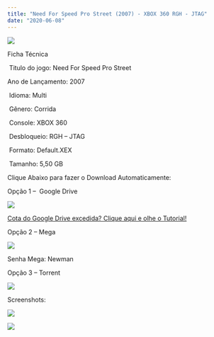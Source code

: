 ```yaml
---
title: "Need For Speed Pro Street (2007) - XBOX 360 RGH - JTAG"
date: "2020-06-08"
---
```


![](https://1.bp.blogspot.com/-flcwgQK_O9A/Xt6aPROt-pI/AAAAAAAALTo/TwyrqzPxF88w2LEr8Za8XAEbtfgNDnBswCK4BGAsYHg/Screenshot_2.png)

Ficha Técnica

 Titulo do jogo: Need For Speed Pro Street

Ano de Lançamento: 2007

 Idioma: Multi

 Gênero: Corrida

 Console: XBOX 360

 Desbloqueio: RGH – JTAG

 Formato: Default.XEX

 Tamanho: 5,50 GB

Clique Abaixo para fazer o Download Automaticamente:

Opção 1 –  Google Drive

[![](https://1.bp.blogspot.com/-4SUqXRoRWc0/XtsW72LDzrI/AAAAAAAAKHM/qo1oDro7CI03qjIvaVCl6yKZ3v_F_JvBwCK4BGAsYHg/APRENDA-Recupdsdasdasdaerado.png)](https://zee.gl/iVXoN0v)

[Cota do Google Drive excedida? Clique aqui e olhe o Tutorial!](https://ultragames-torrents.blogspot.com/2020/06/burlar-cota-do-google-drive.html) 

Opção 2 – Mega

[![](https://1.bp.blogspot.com/-fysMBE_30yA/XtsW8rOzeTI/AAAAAAAAKHQ/yEg2otqCtcAfsWIP0xI63y3c0eWdDVksQCK4BGAsYHg/MEGA.png)](https://zee.gl/S5nHD)

Senha Mega: Newman

Opção 3 – Torrent

[![](https://1.bp.blogspot.com/-eNerQjlxWXg/Xsyoy1YwxPI/AAAAAAAAG8o/qs-0XGNQDR4jSn0uGinE3EzKZZ6GoZnEACPcBGAYYCw/s1600/LINK1.png)](https://zee.gl/UUnSjgW4)

Screenshots:

[![](https://1.bp.blogspot.com/-2JrbaxoKtSU/Xt6aO0VQIVI/AAAAAAAALTk/HN0Y5O9uOWEchNanUeuSiL08ZfRHTA31QCK4BGAsYHg/w400-h225/maxresdefault.jpg)](https://1.bp.blogspot.com/-2JrbaxoKtSU/Xt6aO0VQIVI/AAAAAAAALTk/HN0Y5O9uOWEchNanUeuSiL08ZfRHTA31QCK4BGAsYHg/s1280/maxresdefault.jpg)

![](https://1.bp.blogspot.com/-AVMpPrR2PmE/Xt6aOHu0p-I/AAAAAAAALTg/vHRyuWqwb6gcBD34T3CnNNtkxX7OnCjMwCK4BGAsYHg/w400-h225/maxresdefault{40dcdfd0a3f176073d713beaee4fcd56db243ec708877a2e730ba987ecd6f1ab}2B{40dcdfd0a3f176073d713beaee4fcd56db243ec708877a2e730ba987ecd6f1ab}25281{40dcdfd0a3f176073d713beaee4fcd56db243ec708877a2e730ba987ecd6f1ab}2529.jpg)
